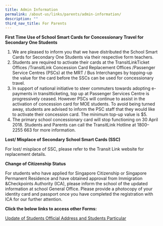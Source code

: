 ```yaml
---
title: Admin Information
permalink: /about-us/links/parents/admin-information/
description: ""
third_nav_title: For Parents
---
```

**First Time Use of School Smart Cards for Concessionary Travel for Secondary One Students**

1. We are pleased to inform you that we have distributed the School Smart Cards for Secondary One Students via their respective form teachers.
2. Students are required to activate their cards at the TransitLinkTicket Offices /TransitLink Concession Card Replacement Offices /Passenger Service Centres (PSCs) at the MRT / Bus Interchanges by topping-up the value for the card before the SSCs can be used for concessionary travel.
3. In support of national initiative to steer commuters towards adopting e-payments in transitticketing, top up at Passenger Services Centre is progressively ceased. However PSCs will continue to assist in the activation of concession card for MOE students. To avoid being turned away, students are advised to inform the PSC staff that they would like to activate their concession card. The minimum top-up value is $5.
4. The primary school concessionary card will stop functioning on 30 April 2018. Students and Parents can call the TransitLink Hotline at 1800–2255 663 for more information.

**Lost/ Misplace of Secondary School Smart Cards (SSC)**

For lost/ misplace of SSC, please refer to the Transit Link website for replacement details.

**Change of Citizenship Status**

For students who have applied for Singapore Citizenship or Singapore Permanent Residence and have obtained approval from Immigration &Checkpoints Authority (ICA), please inform the school of the updated information at school General Office.
Please provide a photocopy of your identity card and passport once you have completed the registration with ICA  for our further attention.

**Click the below links to access other Forms:**

[Update of Students Official Address and Students Particular](/files/Update-of-Student-Official-Address.pdf)